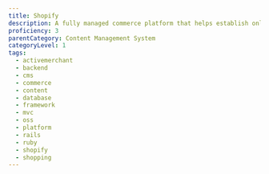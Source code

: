 ```yaml
---
title: Shopify
description: A fully managed commerce platform that helps establish online businesses and provides retail point-of-sale systems for both online and offline companies.
proficiency: 3
parentCategory: Content Management System
categoryLevel: 1
tags:
  - activemerchant
  - backend
  - cms
  - commerce
  - content
  - database
  - framework
  - mvc
  - oss
  - platform
  - rails
  - ruby
  - shopify
  - shopping
---
```

